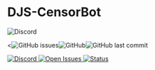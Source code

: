 # DJS-CensorBot
<img alt="Discord" src="https://img.shields.io/discord/713029382461063232?color=%237289DA&style=for-the-badge"><p><<img alt="GitHub issues" src="https://img.shields.io/github/issues/larkify/djs-censorbot?style=for-the-badge"><img alt="GitHub" src="https://img.shields.io/github/license/larkify/djs-censorbot?color=%23D68AFF&style=for-the-badge"><img alt="GitHub last commit" src="https://img.shields.io/github/last-commit/larkify/djs-censorbot?style=for-the-badge">

<p align="left">
  <a href="https://larkx.xyz/discord">
    <img src="https://img.shields.io/discord/713029382461063232?color=%237289DA&style=for-the-badge"
         alt="Discord">
  </a>
  <a href="https://github.com/larkify/djs-censorbot/">
    <img src="https://img.shields.io/github/issues/larkify/djs-censorbot?style=for-the-badge"
         alt="Open Issues">
  </a>
  <a href="https://">
    <img src="https://img.shields.io/github/license/larkify/djs-censorbot?color=%23D68AFF&style=for-the-badge"
         alt="Status">
  </a>
</p>
